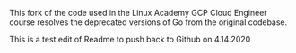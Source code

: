 This fork of the code used in the Linux Academy GCP Cloud Engineer course resolves the deprecated versions of Go from the original codebase.

This is a test edit of Readme to push back to Github on 4.14.2020